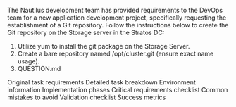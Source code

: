 The Nautilus development team has provided requirements to the DevOps team for a new application development project, specifically requesting the establishment of a Git repository. Follow the instructions below to create the Git repository on the Storage server in the Stratos DC:
1. Utilize yum to install the git package on the Storage Server.
2. Create a bare repository named /opt/cluster.git (ensure exact name usage).
3. QUESTION.md

Original task requirements
Detailed task breakdown
Environment information
Implementation phases
Critical requirements checklist
Common mistakes to avoid
Validation checklist
Success metrics
